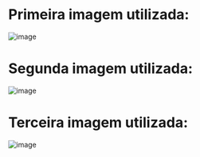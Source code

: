 # Primeira imagem utilizada:
![image](https://github.com/eduardoajs2020/Dio_ai_900_im/assets/68042033/058c0e0f-1222-4c56-96fb-e9b0f4d3fa88)

# Segunda imagem utilizada:
![image](https://github.com/eduardoajs2020/Dio_ai_900_im/assets/68042033/33592942-15ff-44c5-bea1-9e23b44b4bc0)

# Terceira imagem utilizada:
![image](https://github.com/eduardoajs2020/Dio_ai_900_im/assets/68042033/5ddb2cf0-4237-4b42-ad53-f3adb3af225c)
